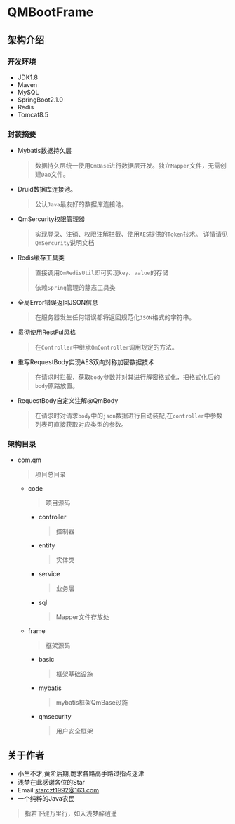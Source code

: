 # QMBootFrame

## 架构介绍
### 开发环境

- JDK1.8
- Maven
- MySQL
- SpringBoot2.1.0
- Redis
- Tomcat8.5

### 封装摘要

- Mybatis数据持久层

  > 数据持久层统一使用`QmBase`进行数据层开发。独立`Mapper`文件，无需创建`Dao`文件。

- Druid数据库连接池。

  > 公认`Java`最友好的数据库连接池。

- QmSercurity权限管理器

  > 实现登录、注销、权限注解拦截、使用`AES`提供的`Token`技术。
  > 详情请见`QmSercurity`说明文档

- Redis缓存工具类

  > 直接调用`QmRedisUtil`即可实现`key`、`value`的存储
  >
  > 依赖`Spring`管理的静态工具类

- 全局Error错误返回JSON信息

  > 在服务器发生任何错误都将返回规范化`JSON`格式的字符串。

- 贯彻使用RestFul风格

  > 在`Controller`中继承`QmController`调用规定的方法。

- 重写RequestBody实现AES双向对称加密数据技术

  > 在请求时拦截，获取`body`参数并对其进行解密格式化，把格式化后的`body`原路放置。

- RequestBody自定义注解@QmBody

  > 在请求时对请求`body`中的`json`数据进行自动装配,在`controller`中参数列表可直接获取对应类型的参数。

### 架构目录

- com.qm
  > 项目总目录

  - code

    > 项目源码

    - controller

      > 控制器

    - entity

      > 实体类

    - service

      > 业务层

    - sql

      > Mapper文件存放处

  - frame
    > 框架源码

    - basic

      > 框架基础设施

    - mybatis

      > mybatis框架QmBase设施

    - qmsecurity

      > 用户安全框架



## 关于作者

- 小生不才,黄阶后期,跪求各路高手路过指点迷津
- 浅梦在此感谢各位的Star
- Email:starczt1992@163.com
- 一个纯粹的Java农民

> 指若下键万里行，如入浅梦醉逍遥